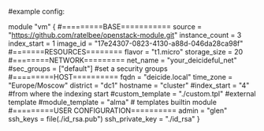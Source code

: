 #example config:

module "vm" {
#=========BASE===========
source         = "https://github.com/ratelbee/openstack-module.git"
instance_count = 3
index_start    = 1
image_id       = "17e24307-0823-4130-a88d-046da28ca98f"
#=======RESOURCES========
flavor       = "t1.micro"
storage_size = 20
#========NETWORK=========
net_name   = "your_deicideful_net"
#sec_groups = ["default"] #set a security groups
#=========HOST==========
fqdn      = "deicide.local"
time_zone = "Europe/Moscow"
district  = "dc1"
hostname  = "cluster"
#index_start = "4" #from where the indexing start
#custom_template = "./custom.tpl" #external template
#module_template = "alma" # templates builtin module
#=========USER CONFIGURATION==========
admin           = "glen"
ssh_keys        =  file(./id_rsa.pub")
ssh_private_key = "./id_rsa"
}
